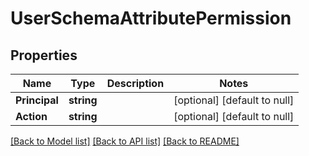 # UserSchemaAttributePermission

## Properties
Name | Type | Description | Notes
------------ | ------------- | ------------- | -------------
**Principal** | **string** |  | [optional] [default to null]
**Action** | **string** |  | [optional] [default to null]

[[Back to Model list]](../README.md#documentation-for-models) [[Back to API list]](../README.md#documentation-for-api-endpoints) [[Back to README]](../README.md)

